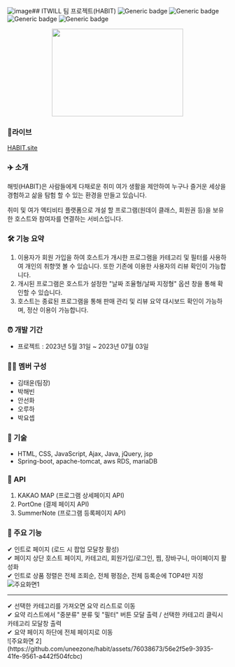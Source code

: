 ![image](https://github.com/uneezone/habit/assets/76038673/67b99b67-7130-48c9-a037-13f56eb12823)## ITWILL 팀 프로젝트(HABIT)
![Generic badge](https://img.shields.io/badge/jstl-1.2-yellowgreen.svg) ![Generic badge](https://img.shields.io/badge/apacheTomcat-9.0.58-green.svg) ![Generic badge](https://img.shields.io/badge/mariaDB-10.6.14-orange.svg) ![Generic badge](https://img.shields.io/badge/springBoot-2.7.5-blue.svg)

<p align="center"><img src="https://github.com/uneezone/habit/assets/76038673/e2305126-7520-4f45-ad8d-1e6c7e8f1164" height="200px" width="300px"></p>



### 🔗라이브
[HABIT.site](http://43.201.111.116:8080/) 

### ✈️ 소개
해빗(HABIT)은 사람들에게 다채로운 취미 여가 생활을 제안하여 누구나 즐거운 세상을
경험하고 삶을 탐험 할 수 있는 환경을 만들고 있습니다.

취미 및 여가 액티비티 플랫폼으로 개설 할 프로그램(원데이 클래스, 회원권 등)을
보유한 호스트와 참여자를 연결하는 서비스입니다.

### 🛠 기능 요약
1. 이용자가 회원 가입을 하여 호스트가 개시한 프로그램을 카테고리 및 필터를 사용하여 개인의 취향껏 볼 수 있습니다. 또한 기존에 이용한 사용자의 리뷰 확인이 가능합니다.
2. 개시된 프로그램은 호스트가 설정한 "날짜 조율형/날짜 지정형" 옵션 창을 통해 확인할 수 있습니다.
3. 호스트는 종료된 프로그램을 통해 판매 관리 및 리뷰 요약 대시보드 확인이 가능하며, 정산 이용이 가능합니다.

### ⏰ 개발 기간
- 프로젝트 : 2023년 5월 31일 ~ 2023년 07월 03일

### 👩‍💻 멤버 구성
- 김태윤(팀장)
- 박해빈
- 안선화
- 오루하
- 박요셉

### 📌 기술 
- HTML, CSS, JavaScript, Ajax, Java, jQuery, jsp
- Spring-boot, apache-tomcat, aws RDS, mariaDB

### 📌 API
1. KAKAO MAP (프로그램 상세페이지 API)
2. PortOne (결제 페이지 API)
3. SummerNote (프로그램 등록페이지 API)

### 📌 주요 기능 
✔ 인트로 페이지 (로드 시 팝업 모달창 활성)
<br>
✔ 페이지 상단 호스트 페이지, 카테고리, 회원가입/로그인, 찜, 장바구니, 마이페이지 활성화
<br>
✔ 인트로 상품 정렬은 전체 조회순, 전체 평점순, 전체 등록순에 TOP4만 지정
<br>
![주요화면1](https://github.com/uneezone/habit/assets/76038673/a4250aac-5cf3-46d5-b3ab-00a7736563b9)

<hr>
✔ 선택한 카테고리를 가져오면 요약 리스트로 이동
<br>
✔ 요약 리스트에서 "중분류" 분류 및 "필터" 버튼 모달 출력 / 선택한 카테고리 클릭시 카테고리 모달창 출력
<br>
✔ 요약 페이지 하단에 전체 페이지로 이동
<br>
![주요화면 2](https://github.com/uneezone/habit/assets/76038673/56e2f5e9-3935-41fe-9561-a442f504fcbc)

